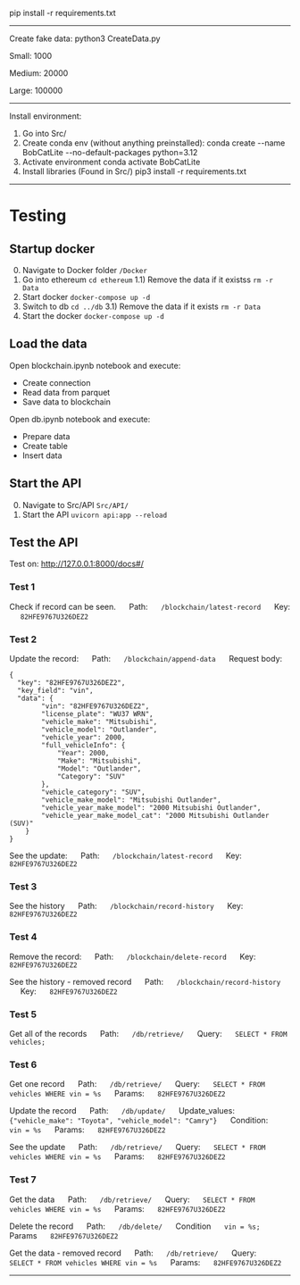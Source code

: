  pip install -r requirements.txt

----------------------------------------------------------------------------------------------------------------

Create fake data:
python3 CreateData.py

Small:
1000

Medium:
20000

Large:
100000

----------------------------------------------------------------------------------------------------------------

Install environment:
1) Go into Src/
2) Create conda env (without anything preinstalled):
    conda create --name BobCatLite --no-default-packages python=3.12 
3) Activate environment
    conda activate BobCatLite
4) Install libraries (Found in Src/)
    pip3 install -r requirements.txt 

----------------------------------------------------------------------------------------------------------------

# Testing

## Startup docker
0) Navigate to Docker folder
```/Docker```
1) Go into ethereum
```cd ethereum```
1.1) Remove the data if it existss
```rm -r Data ```
1) Start docker
```docker-compose up -d```
1) Switch to db 
```cd ../db```
3.1) Remove the data if it exists
```rm -r Data```
1) Start the docker
```docker-compose up -d```

## Load the data
Open blockchain.ipynb notebook and execute:
- Create connection
- Read data from parquet
- Save data to blockchain

Open db.ipynb notebook and execute:
- Prepare data
- Create table
- Insert data

## Start the API
0) Navigate to Src/API 
```Src/API/```
1) Start the API
```uvicorn api:app --reload```

## Test the API
Test on: http://127.0.0.1:8000/docs#/

### Test 1
Check if record can be seen.
&nbsp;&nbsp;&nbsp;&nbsp; Path:
&nbsp;&nbsp;&nbsp;&nbsp; ```/blockchain/latest-record```
&nbsp;&nbsp;&nbsp;&nbsp; Key:
&nbsp;&nbsp;&nbsp;&nbsp; ```82HFE9767U326DEZ2```

### Test 2
Update the record:
&nbsp;&nbsp;&nbsp;&nbsp; Path:
&nbsp;&nbsp;&nbsp;&nbsp; ```/blockchain/append-data```
&nbsp;&nbsp;&nbsp;&nbsp; Request body:
```
{
  "key": "82HFE9767U326DEZ2",
  "key_field": "vin",
  "data": {
        "vin": "82HFE9767U326DEZ2",
        "license_plate": "WU37 WRN",
        "vehicle_make": "Mitsubishi",
        "vehicle_model": "Outlander",
        "vehicle_year": 2000,
        "full_vehicleInfo": {
            "Year": 2000,
            "Make": "Mitsubishi",
            "Model": "Outlander",
            "Category": "SUV"
        },
        "vehicle_category": "SUV",
        "vehicle_make_model": "Mitsubishi Outlander",
        "vehicle_year_make_model": "2000 Mitsubishi Outlander",
        "vehicle_year_make_model_cat": "2000 Mitsubishi Outlander (SUV)"
    }
}
```

See the update:
&nbsp;&nbsp;&nbsp;&nbsp; Path:
&nbsp;&nbsp;&nbsp;&nbsp; ```/blockchain/latest-record```
&nbsp;&nbsp;&nbsp;&nbsp; Key:
&nbsp;&nbsp;&nbsp;&nbsp; ```82HFE9767U326DEZ2```

### Test 3
See the history
&nbsp;&nbsp;&nbsp;&nbsp; Path:
&nbsp;&nbsp;&nbsp;&nbsp; ```/blockchain/record-history```
&nbsp;&nbsp;&nbsp;&nbsp; Key:
&nbsp;&nbsp;&nbsp;&nbsp; ```82HFE9767U326DEZ2```

### Test 4
Remove the record:
&nbsp;&nbsp;&nbsp;&nbsp; Path:
&nbsp;&nbsp;&nbsp;&nbsp; ```/blockchain/delete-record```
&nbsp;&nbsp;&nbsp;&nbsp; Key:
&nbsp;&nbsp;&nbsp;&nbsp; ```82HFE9767U326DEZ2```

See the history - removed record
&nbsp;&nbsp;&nbsp;&nbsp; Path:
&nbsp;&nbsp;&nbsp;&nbsp; ```/blockchain/record-history```
&nbsp;&nbsp;&nbsp;&nbsp; Key:
&nbsp;&nbsp;&nbsp;&nbsp; ```82HFE9767U326DEZ2```

### Test 5
Get all of the records
&nbsp;&nbsp;&nbsp;&nbsp; Path:
&nbsp;&nbsp;&nbsp;&nbsp; ```/db/retrieve/```
&nbsp;&nbsp;&nbsp;&nbsp; Query:
&nbsp;&nbsp;&nbsp;&nbsp; ```SELECT * FROM vehicles;```

### Test 6
Get one record
&nbsp;&nbsp;&nbsp;&nbsp; Path:
&nbsp;&nbsp;&nbsp;&nbsp; ```/db/retrieve/```
&nbsp;&nbsp;&nbsp;&nbsp; Query:
&nbsp;&nbsp;&nbsp;&nbsp; ```SELECT * FROM vehicles WHERE vin = %s```
&nbsp;&nbsp;&nbsp;&nbsp; Params:
&nbsp;&nbsp;&nbsp;&nbsp; ```82HFE9767U326DEZ2```

Update the record
&nbsp;&nbsp;&nbsp;&nbsp; Path:
&nbsp;&nbsp;&nbsp;&nbsp; ```/db/update/```
&nbsp;&nbsp;&nbsp;&nbsp; Update_values:
&nbsp;&nbsp;&nbsp;&nbsp; ```{"vehicle_make": "Toyota", "vehicle_model": "Camry"}```
&nbsp;&nbsp;&nbsp;&nbsp; Condition:
&nbsp;&nbsp;&nbsp;&nbsp; ```vin = %s```
&nbsp;&nbsp;&nbsp;&nbsp; Params:
&nbsp;&nbsp;&nbsp;&nbsp; ```82HFE9767U326DEZ2```

See the update
&nbsp;&nbsp;&nbsp;&nbsp; Path:
&nbsp;&nbsp;&nbsp;&nbsp; ```/db/retrieve/```
&nbsp;&nbsp;&nbsp;&nbsp; Query:
&nbsp;&nbsp;&nbsp;&nbsp; ```SELECT * FROM vehicles WHERE vin = %s```
&nbsp;&nbsp;&nbsp;&nbsp; Params:
&nbsp;&nbsp;&nbsp;&nbsp; ```82HFE9767U326DEZ2```

### Test 7
Get the data
&nbsp;&nbsp;&nbsp;&nbsp; Path:
&nbsp;&nbsp;&nbsp;&nbsp; ```/db/retrieve/```
&nbsp;&nbsp;&nbsp;&nbsp; Query:
&nbsp;&nbsp;&nbsp;&nbsp; ```SELECT * FROM vehicles WHERE vin = %s```
&nbsp;&nbsp;&nbsp;&nbsp; Params:
&nbsp;&nbsp;&nbsp;&nbsp; ```82HFE9767U326DEZ2```

Delete the record
&nbsp;&nbsp;&nbsp;&nbsp; Path:
&nbsp;&nbsp;&nbsp;&nbsp; ```/db/delete/```
&nbsp;&nbsp;&nbsp;&nbsp; Condition
&nbsp;&nbsp;&nbsp;&nbsp; ```vin = %s;```
&nbsp;&nbsp;&nbsp;&nbsp; Params
&nbsp;&nbsp;&nbsp;&nbsp; ```82HFE9767U326DEZ2```

Get the data - removed record
&nbsp;&nbsp;&nbsp;&nbsp; Path:
&nbsp;&nbsp;&nbsp;&nbsp; ```/db/retrieve/```
&nbsp;&nbsp;&nbsp;&nbsp; Query:
&nbsp;&nbsp;&nbsp;&nbsp; ```SELECT * FROM vehicles WHERE vin = %s```
&nbsp;&nbsp;&nbsp;&nbsp; Params:
&nbsp;&nbsp;&nbsp;&nbsp; ```82HFE9767U326DEZ2```

----------------------------------------------------------------------------------------------------------------

